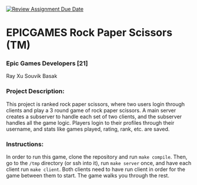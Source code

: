 [![Review Assignment Due Date](https://classroom.github.com/assets/deadline-readme-button-22041afd0340ce965d47ae6ef1cefeee28c7c493a6346c4f15d667ab976d596c.svg)](https://classroom.github.com/a/Vh67aNdh)
# EPICGAMES Rock Paper Scissors (TM)

### Epic Games Developers [21]

Ray Xu
Souvik Basak
       
### Project Description:

This project is ranked rock paper scissors, where two users login through clients and play a 3 round game of rock paper scissors. A main server creates a subserver to handle each set of two clients, and the subserver handles all the game logic. Players login to their profiles through their username, and stats like games played, rating, rank, etc. are saved.
  
### Instructions:
In order to run this game, clone the repository and run `make compile`. Then, go to the `/tmp` directory (or ssh into it), run `make server` once, and have each client run `make client`. Both clients need to have run client in order for the game between them to start. The game walks you through the rest.
